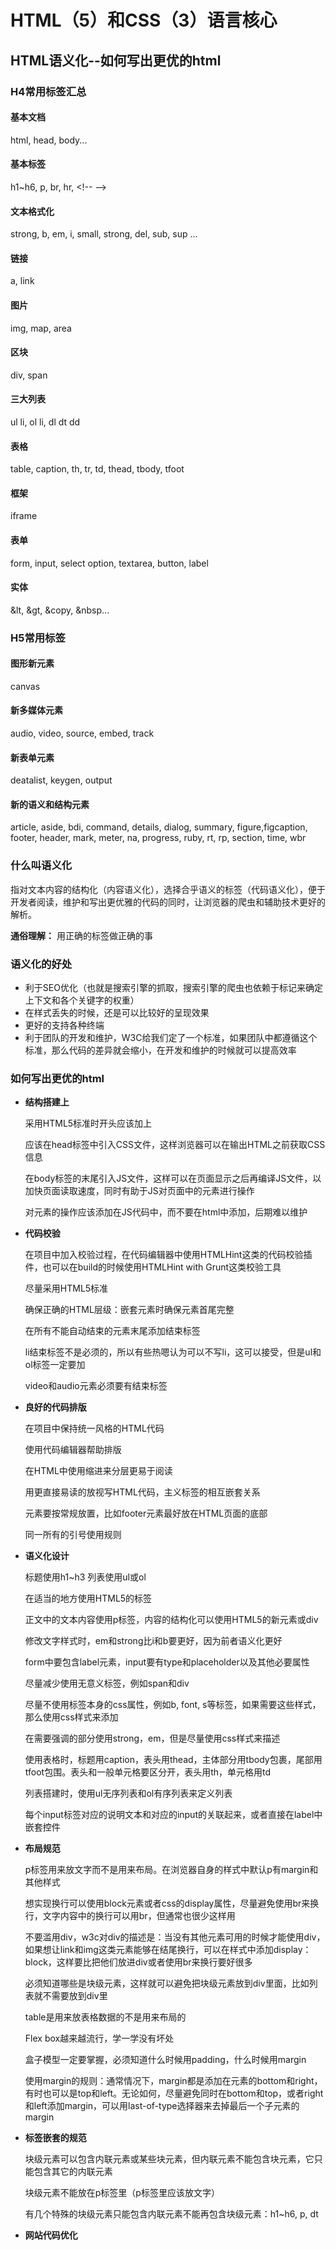 # HTML（5）和CSS（3）语言核心



## HTML语义化--如何写出更优的html



### H4常用标签汇总

#### 基本文档

html, head, body...

#### 基本标签

h1~h6, p, br,  hr, \<!-- -->

#### 文本格式化

strong, b, em, i, small, strong, del, sub, sup ...

#### 链接

a, link

#### 图片

img, map, area

#### 区块

div,  span

#### 三大列表

ul li, ol li, dl dt dd

#### 表格

table, caption, th, tr, td, thead, tbody, tfoot

#### 框架

iframe

#### 表单

form, input, select option, textarea, button, label

#### 实体

&lt, &gt, &copy, &nbsp...



### H5常用标签

#### 图形新元素

canvas

#### 新多媒体元素

audio, video, source, embed, track

#### 新表单元素

deatalist, keygen, output

#### 新的语义和结构元素

article, aside, bdi, command, details, dialog, summary, figure,figcaption, footer, header, mark, meter, na, progress, ruby, rt, rp, section, time, wbr



### 什么叫语义化

指对文本内容的结构化（内容语义化），选择合乎语义的标签（代码语义化），便于开发者阅读，维护和写出更优雅的代码的同时，让浏览器的爬虫和辅助技术更好的解析。

**通俗理解：** 用正确的标签做正确的事



### 语义化的好处

- 利于SEO优化（也就是搜索引擎的抓取，搜索引擎的爬虫也依赖于标记来确定上下文和各个关键字的权重）
- 在样式丢失的时候，还是可以比较好的呈现效果
- 更好的支持各种终端
- 利于团队的开发和维护，W3C给我们定了一个标准，如果团队中都遵循这个标准，那么代码的差异就会缩小，在开发和维护的时候就可以提高效率

### 如何写出更优的html

- **结构搭建上**

  采用HTML5标准时开头应该加上<!DOCTYPE html>

  应该在head标签中引入CSS文件，这样浏览器可以在输出HTML之前获取CSS信息

  在body标签的末尾引入JS文件，这样可以在页面显示之后再编译JS文件，以加快页面读取速度，同时有助于JS对页面中的元素进行操作

  对元素的操作应该添加在JS代码中，而不要在html中添加，后期难以维护

  

- **代码校验**

  在项目中加入校验过程，在代码编辑器中使用HTMLHint这类的代码校验插件，也可以在build的时候使用HTMLHint with Grunt这类校验工具

  尽量采用HTML5标准

  确保正确的HTML层级：嵌套元素时确保元素首尾完整

  在所有不能自动结束的元素末尾添加结束标签

  li结束标签不是必须的，所以有些热嗯认为可以不写li，这可以接受，但是ul和ol标签一定要加

  video和audio元素必须要有结束标签

  

- **良好的代码排版**

  在项目中保持统一风格的HTML代码

  使用代码编辑器帮助排版

  在HTML中使用缩进来分层更易于阅读

  用更直接易读的放视写HTML代码，主义标签的相互嵌套关系

  元素要按常规放置，比如footer元素最好放在HTML页面的底部

  同一所有的引号使用规则

  

- **语义化设计**

  标题使用h1~h3  列表使用ul或ol

  在适当的地方使用HTML5的标签

  正文中的文本内容使用p标签，内容的结构化可以使用HTML5的新元素或div

  修改文字样式时，em和strong比i和b要更好，因为前者语义化更好

  form中要包含label元素，input要有type和placeholder以及其他必要属性

  尽量减少使用无意义标签，例如span和div

  尽量不使用标签本身的css属性，例如b, font, s等标签，如果需要这些样式，那么使用css样式来添加

  在需要强调的部分使用strong，em，但是尽量使用css样式来描述

  使用表格时，标题用caption，表头用thead，主体部分用tbody包裹，尾部用tfoot包围。表头和一般单元格要区分开，表头用th，单元格用td

  列表搭建时，使用ul无序列表和ol有序列表来定义列表

  每个input标签对应的说明文本和对应的input的关联起来，或者直接在label中嵌套控件

  

- **布局规范**

  p标签用来放文字而不是用来布局。在浏览器自身的样式中默认p有margin和其他样式

  想实现换行可以使用block元素或者css的display属性，尽量避免使用br来换行，文字内容中的换行可以用br，但通常也很少这样用

  不要滥用div，w3c对div的描述是：当没有其他元素可用的时候才能使用div，如果想让link和img这类元素能够在结尾换行，可以在样式中添加display：block，这样要比把他们放进div或者使用br来换行要好很多

  必须知道哪些是块级元素，这样就可以避免把块级元素放到div里面，比如列表就不需要放到div里

  table是用来放表格数据的不是用来布局的

  Flex box越来越流行，学一学没有坏处

  盒子模型一定要掌握，必须知道什么时候用padding，什么时候用margin

  使用margin的规则：通常情况下，margin都是添加在元素的bottom和right，有时也可以是top和left。无论如何，尽量避免同时在bottom和top，或者right和left添加margin，可以用last-of-type选择器来去掉最后一个子元素的margin

  

- **标签嵌套的规范**

  块级元素可以包含内联元素或某些块元素，但内联元素不能包含块元素，它只能包含其它的内联元素

  块级元素不能放在p标签里（p标签里应该放文字）

  有几个特殊的块级元素只能包含内联元素不能再包含块级元素：h1~h6, p, dt

  

- **网站代码优化**

#### 
